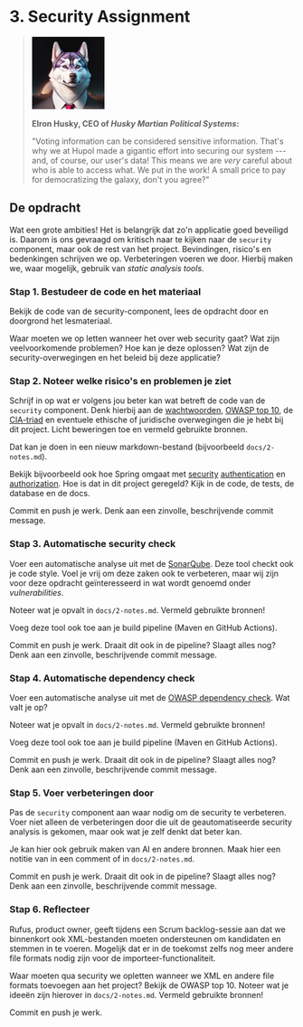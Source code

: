 # 3. Security Assignment

> ![Elron Husky, a husky dog in a suit](img/elron-husky.png)
>
> __Elron Husky, CEO of *Husky Martian Political Systems*:__
>
> "Voting information can be considered sensitive information.
> That's why we at Hupol made a gigantic effort 
> into securing our system --- and, of course, our user's data!
> This means we are *very* careful about who is able to access what.
> We put in the work!
> A small price to pay for democratizing the galaxy, don't you agree?"

## De opdracht
Wat een grote ambities! Het is belangrijk dat zo'n applicatie 
goed beveiligd is. Daarom is ons gevraagd om kritisch naar
te kijken naar de `security` component, maar ook de rest van het project.
Bevindingen, risico's en bedenkingen schrijven we op. Verbeteringen voeren we door.
Hierbij maken we, waar mogelijk, gebruik van *static analysis tools*.


### Stap 1. Bestudeer de code en het materiaal

Bekijk de code van de security-component,
lees de opdracht door en doorgrond het lesmateriaal.

Waar moeten we op letten wanneer het over web security gaat?
Wat zijn veelvoorkomende problemen? Hoe kan je deze oplossen?
Wat zijn de security-overwegingen en het beleid bij deze applicatie?

### Stap 2. Noteer welke risico's en problemen je ziet

Schrijf in op wat er volgens jou beter kan
wat betreft de code van de `security` component. Denk hierbij aan de
[wachtwoorden](https://cheatsheetseries.owasp.org/cheatsheets/Password_Storage_Cheat_Sheet.html),
[OWASP top 10](https://owasp.org/www-project-top-ten/), 
de [CIA-triad](https://www.fortinet.com/resources/cyberglossary/cia-triad) 
en eventuele ethische of juridische overwegingen die je hebt
bij dit project. 
Licht beweringen toe en vermeld gebruikte bronnen.

Dat kan je doen in een nieuw markdown-bestand
(bijvoorbeeld `docs/2-notes.md`).

Bekijk bijvoorbeeld ook hoe Spring omgaat met
[security](https://spring.io/guides/topicals/spring-security-architecture/)
[authentication](https://www.baeldung.com/spring-security-basic-authentication) 
en [authorization](https://www.baeldung.com/role-and-privilege-for-spring-security-registration).
Hoe is dat in dit project geregeld? Kijk in de code, de tests, de database en de docs.

Commit en push je werk.
Denk aan een zinvolle, beschrijvende commit message.

### Stap 3. Automatische security check

Voer een automatische analyse uit met de
[SonarQube](https://www.baeldung.com/sonar-qube).
Deze tool checkt ook je code style.
Voel je vrij om deze zaken ook te verbeteren,
maar wij zijn voor deze opdracht geïnteresseerd in wat wordt
genoemd onder *vulnerabilities*. 

Noteer wat je opvalt in `docs/2-notes.md`. 
Vermeld gebruikte bronnen!

Voeg deze tool ook toe aan je
build pipeline (Maven en GitHub Actions).

Commit en push je werk. Draait dit ook in de pipeline? Slaagt alles nog?
Denk aan een zinvolle, beschrijvende commit message.


### Stap 4. Automatische dependency check

Voer een automatische analyse uit met de 
[OWASP dependency check](https://owasp.org/www-project-dependency-check/). 
Wat valt je op?

Noteer wat je opvalt in `docs/2-notes.md`. Vermeld gebruikte bronnen!

Voeg deze tool ook toe aan je 
build pipeline (Maven en GitHub Actions).

Commit en push je werk. Draait dit ook in de pipeline? Slaagt alles nog?
Denk aan een zinvolle, beschrijvende commit message.

### Stap 5. Voer verbeteringen door
Pas de `security` component aan waar nodig om de security te verbeteren.
Voer niet alleen de verbeteringen door die uit de geautomatiseerde 
security analysis is gekomen, maar ook wat je zelf denkt dat beter kan.

Je kan hier ook gebruik maken van AI en andere bronnen.
Maak hier een notitie van in een comment of in `docs/2-notes.md`.

Commit en push je werk. Draait dit ook in de pipeline? Slaagt alles nog?
Denk aan een zinvolle, beschrijvende commit message.

### Stap 6. Reflecteer

Rufus, product owner, geeft tijdens een Scrum backlog-sessie aan
dat we binnenkort ook XML-bestanden moeten ondersteunen
om kandidaten en stemmen in te voeren. Mogelijk dat er in de toekomst
zelfs nog meer andere file formats nodig zijn voor de importeer-functionaliteit.

Waar moeten qua security we opletten wanneer we XML en andere file formats
toevoegen aan het project? Bekijk de OWASP top 10.
Noteer wat je ideeën zijn hierover in `docs/2-notes.md`.
Vermeld gebruikte bronnen!

Commit en push je werk.